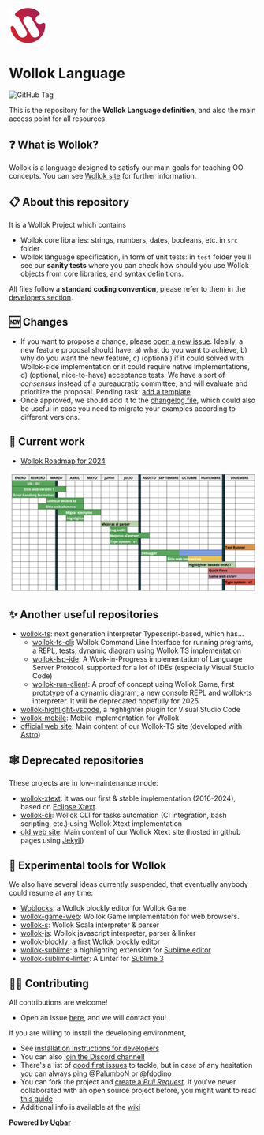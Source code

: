 <img src="./images/wollok_logo.png" height="15%" width="15%"/>

# Wollok Language

![GitHub Tag](https://img.shields.io/github/v/tag/uqbar-project/wollok-language)


This is the repository for the **Wollok Language definition**, and also the main access point for all resources.

## ❓ What is Wollok?

Wollok is a language designed to satisfy our main goals for teaching OO concepts. You can see [Wollok site](https://www.wollok.org) for further information.

## 📋 About this repository

It is a Wollok Project which contains

- Wollok core libraries: strings, numbers, dates, booleans, etc. in `src` folder
- Wollok language specification, in form of unit tests: in `test` folder you'll see our **sanity tests** where you can check how should you use Wollok objects from core libraries, and syntax definitions.

All files follow a **standard coding convention**, please refer to them in the [developers section](https://github.com/uqbar-project/wollok-language/wiki/Development-Environment).

## 🆕 Changes

- If you want to propose a change, please [open a new issue](/issues/new). Ideally, a new feature proposal should have: a) what do you want to achieve, b) why do you want the new feature, c) (optional) if it could solved with Wollok-side implementation or it could require native implementations, d) (optional, nice-to-have) acceptance tests. We have a sort of _consensus_ instead of a bureaucratic committee, and will evaluate and prioritize the proposal. Pending task: [add a template](https://help.github.com/es/github/building-a-strong-community/configuring-issue-templates-for-your-repository)
- Once approved, we should add it to the [changelog file](CHANGELOG.md), which could also be useful in case you need to migrate your examples according to different versions.

## 🔨 Current work

- [Wollok Roadmap for 2024](https://docs.google.com/spreadsheets/d/1SAmnsdYvkrx_Yby_zP3MyGB_IPT1kzITSQGCCIwqSvc/edit#gid=0)

![Roadmap 2024](./images/roadmap_wollok_2024.png)

## ✨ Another useful repositories

- [wollok-ts](https://github.com/uqbar-project/wollok-ts): next generation interpreter Typescript-based, which has...
  - [wollok-ts-cli](https://github.com/uqbar-project/wollok-ts-cli): Wollok Command Line Interface for running programs, a REPL, tests, dynamic diagram using Wollok TS implementation
  - [wollok-lsp-ide](https://github.com/uqbar-project/wollok-lsp-ide): A Work-in-Progress implementation of Language Server Protocol, supported for a lot of IDEs (especially Visual Studio Code)
  - [wollok-run-client](https://github.com/uqbar-project/wollok-run-client): A proof of concept using Wollok Game, first prototype of a dynamic diagram, a new console REPL and wollok-ts interpreter. It will be deprecated hopefully for 2025.
- [wollok-highlight-vscode](https://github.com/uqbar-project/wollok-highlight-vscode), a highlighter plugin for Visual Studio Code
- [wollok-mobile](https://github.com/uqbar-project/wollok-mobile): Mobile implementation for Wollok
- [official web site](https://github.com/uqbar-project/website-wollok-ts): Main content of our Wollok-TS site (developed with [Astro](https://astro.build/))

## 🕸️ Deprecated repositories

These projects are in low-maintenance mode:

- [wollok-xtext](https://github.com/uqbar-project/wollok): it was our first & stable implementation (2016-2024), based on [Eclipse Xtext](https://eclipse.dev/Xtext/).
- [wollok-cli](https://github.com/uqbar-project/wollok-cli): Wollok CLI for tasks automation (CI integration, bash scripting, etc.) using Wollok Xtext implementation
- [old web site](https://github.com/uqbar-project/wollok-site): Main content of our Wollok Xtext site (hosted in github pages using [Jekyll](https://jekyllrb.com/))

## 🧪 Experimental tools for Wollok

We also have several ideas currently suspended, that eventually anybody could resume at any time:

- [Woblocks](https://github.com/alejandroFerrante/Woblocks): a Wollok blockly editor for Wollok Game
- [wollok-game-web](https://github.com/uqbar-project/wollok-game-web): Wollok Game implementation for web browsers.
- [wollok-s](https://github.com/uqbar-project/wollok-s): Wollok Scala interpreter & parser
- [wollok-js](https://github.com/uqbar-project/wollok-js): Wollok javascript interpreter, parser & linker
- [wollok-blockly](https://github.com/uqbar-project/wollok-blockly): a first Wollok blockly editor
- [wollok-sublime](https://github.com/uqbar-project/wollok-sublime): a highlighting extension for [Sublime editor](https://www.sublimetext.com/)
- [wollok-sublime-linter](https://github.com/uqbar-project/wollok-sublime-linter): A Linter for [Sublime 3](https://www.sublimetext.com/)

## 👩‍💻 Contributing

All contributions are welcome!

- Open an issue [here](https://github.com/uqbar-project/wollok-language/issues), and we will contact you!

If you are willing to install the developing environment,
- See [installation instructions for developers](https://github.com/uqbar-project/wollok-language/wiki/Development-Environment)
- You can also [join the Discord channel!](https://discord.gg/ZstgCPKEaa)
- There's a list of [good first issues](https://github.com/uqbar-project/wollok-language/issues?q=is%3Aissue+is%3Aopen+label%3A%22good+first+issue%22) to tackle, but in case of any hesitation you can always ping @PalumboN or @fdodino
- You can fork the project and [create a *Pull Request*](https://help.github.com/articles/creating-a-pull-request-from-a-fork/). If you've never collaborated with an open source project before, you might want to read [this guide](https://akrabat.com/the-beginners-guide-to-contributing-to-a-github-project/)
- Additional info is available at the [wiki](https://github.com/uqbar-project/wollok-ts-cli/wiki)

__Powered by [Uqbar](https://uqbar.org/)__

